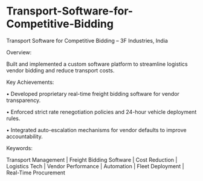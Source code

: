 # Transport-Software-for-Competitive-Bidding

Transport Software for Competitive Bidding – 3F Industries, India

Overview:

Built and implemented a custom software platform to streamline logistics vendor bidding and reduce transport costs.

Key Achievements:

• Developed proprietary real-time freight bidding software for vendor transparency.

• Enforced strict rate renegotiation policies and 24-hour vehicle deployment rules.

• Integrated auto-escalation mechanisms for vendor defaults to improve accountability.

Keywords:

Transport Management | Freight Bidding Software | Cost Reduction | Logistics Tech | Vendor Performance | Automation | Fleet Deployment | Real-Time Procurement

